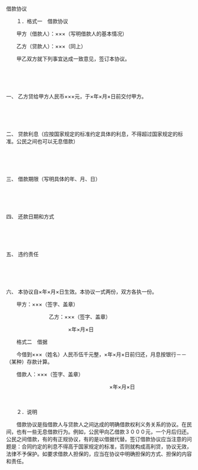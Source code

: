 



借款协议



 

　　１．格式一　借款协议　　

　　甲方（借款人）：×××（写明借款人的基本情况）

　　乙方（贷款人）：×××（同上）

　　甲乙双方就下列事宜达成一致意见，签订本协议。

　　

　　

一、
乙方贷给甲方人民币×××元，于×年×月×日前交付甲方。

　　

　　

二、
贷款利息（应按国家规定的标准约定具体的利息，不得超过国家规定的标准。公民之间也可以无息借款）

　　

　　

三、
借款期限（写明具体的年、月、日）

　　

　　

四、
还款日期和方式

　　

　　

五、
违约责任

　　

　　

六、
本协议自×年×月×日生效。本协议一式两份，双方各执一份。　　　　　　　　　　　 

　　甲方：×××（签字、盖章）

　　　　　　　　 乙方：×××（签字、盖章）

　　　　　　　　　　　　×年×月×日　　　　　　　　　　　　　　　

　　格式二　借据　　

　　今借到×××（姓名）人民币伍千元整，×年×月×日前归还，月息按银行－－（某种）存款计算。　　　　　　　　　　　　　　　　　　　　　

　　借款人：×××（签字、盖章）

　　　　　　　　　　　　　　　　　　　　×年×月×日　　　　　　　　　　　　　　　　

　　

　　２．说明　　

　　借款协议是指借款人与贷款人之间达成的明确借款权利义务关系的协议。在民间，也有一些无息借款行为。例如，公民甲向乙借款３０００元，一个月后归还。公民之间借款，有的有正规协议，有的是以借据代替。签订借款协议应当注意的问题是：合同约定的利息不得高于国家规定的标准，否则就构成高利贷，协议无效，法律不予保护。如要求借款人担保的，应当在协议中明确担保的方式、担保的内容和责任。